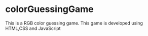 # colorGuessingGame
This is a RGB color guessing game. This game is developed using HTML,CSS and JavaScript
